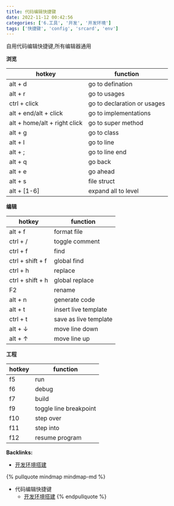 ```yaml
---
title: 代码编辑快捷键
date: 2022-11-12 00:42:56
categories: ['6.工具', '开发', '开发环境']
tags: ['快捷键', 'config', 'srcard', 'env']
---
```


自用代码编辑快捷键,所有编辑器通用
  
**浏览**
  
| hotkey                       | function                    |
| ---------------------------- | --------------------------- |
| alt + d                      | go to defination            |
| alt + r                      | go to usages                |
| ctrl + click                 | go to declaration or usages |
| alt + end/alt + click        | go to implementations       |
| alt + home/alt + right click | go to super method          |
| alt + g                      | go to class                 |
| alt + l                      | go to line                  |
| alt + ;                      | go to line end              |
| alt + q                      | go back                     |
| alt + e                      | go ahead                    |
| alt + s                      | file struct                 |
| alt + [1-6]                  | expand all to level         |
  
**编辑**
  
| hotkey                       | function                    |
| ---------------------------- | --------------------------- |
| alt + f                      | format file                 |
| ctrl + /                     | toggle comment              |
| ctrl + f                     | find                        |
| ctrl + shift + f             | global find                 |
| ctrl + h                     | replace                     |
| ctrl + shift + h             | global replace              |
| F2                           | rename                      |
| alt + n                      | generate code               |
| alt + t                      | insert live template        |
| ctrl + t                     | save as live template       |
| alt + ↓                      | move line down              |
| alt + ↑                      | move line up                |
  
**工程**
  
| hotkey                       | function                    |
| ---------------------------- | --------------------------- |
| f5                           | run                         |
| f6                           | debug                       |
| f7                           | build                       |
| f9                           | toggle line breakpoint      |
| f10                          | step over                   |
| f11                          | step into                   |
| f12                          | resume program              |
<!--SR:!2022-11-14,3,250-->


**Backlinks:**

- [开发环境搭建](../bd87468c61dcf8225663c6dfb8f94d59a17e17b7)

{% pullquote mindmap mindmap-md %}
- 代码编辑快捷键
  - [开发环境搭建](../bd87468c61dcf8225663c6dfb8f94d59a17e17b7)
{% endpullquote %}